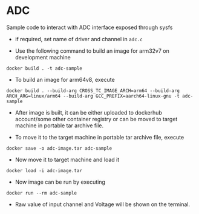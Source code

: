  # ADC

Sample code to interact with ADC interface exposed through sysfs

- if required, set name of driver and channel in ```adc.c```
 
- Use the following command to build an image for arm32v7 on development machine

```
docker build . -t adc-sample
```

- To build an image for arm64v8, execute
```
docker build . --build-arg CROSS_TC_IMAGE_ARCH=arm64 --build-arg ARCH_ARG=linux/arm64 --build-arg GCC_PREFIX=aarch64-linux-gnu -t adc-sample
```

- After image is built, it can be either uploaded to dockerhub account/some other container registry
or can be moved to target machine in portable tar archive file.

- To move it to the target machine in portable tar archive file, execute

```
docker save -o adc-image.tar adc-sample
```

- Now move it to target machine and load it

```
docker load -i adc-image.tar
```

- Now image can be run by executing

```
docker run --rm adc-sample
``` 

- Raw value of input channel and Voltage will be shown on the terminal.
